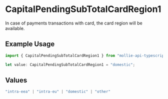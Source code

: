 # CapitalPendingSubTotalCardRegion1

In case of payments transactions with card, the card region will be available.

## Example Usage

```typescript
import { CapitalPendingSubTotalCardRegion1 } from "mollie-api-typescript/models/operations";

let value: CapitalPendingSubTotalCardRegion1 = "domestic";
```

## Values

```typescript
"intra-eea" | "intra-eu" | "domestic" | "other"
```